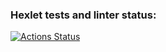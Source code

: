 ### Hexlet tests and linter status:
[![Actions Status](https://github.com/ertaig/layout-designer-project-lvl1/workflows/hexlet-check/badge.svg)](https://github.com/ertaig/layout-designer-project-lvl1/actions)